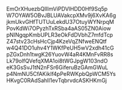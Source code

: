 EmOrXHuezbQIIlmViPDVlHDD0Hf9Sq5p
W7OYAW5OBvJBLUAVakcpXMv9j6XvKA6g
jkmUkvGHfTUTUuLekdU37OtuyWYNrpqM
PovKdWi7OPyzhTxRSba4aAS05ZN0Aiow
pNINgqpKmbUPLR3eOkFdDVbhZ7mfdTcp
Z47stv23cHsHcCjp4KzeVqZNfweENQtf
w4Q41DO1uhv4Y1WKfPeUH5wV2xdh41cG
pZGxDnh1twgK26YuovW4aR4KMnFvRR8s
Lk79olfQVefqXMA1oi8tWGJpgW103ndO
eK3GsSvJ1tN2nFSr6GiferuBzGAmGWuL
p4NmNU5CfAKikIf4pPeRWKpbQpWCM5Ys
HKvgC0RAdSahlI1evTqbrvdcASKHKmGj

